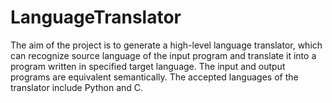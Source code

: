 # LanguageTranslator

The aim of the project is to generate a high-level language translator, which can recognize source language of the input program and translate it into a program written in specified target language. The input and output programs are equivalent semantically. 
The accepted languages of the translator include Python and C. 
